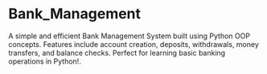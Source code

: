 # Bank_Management
A simple and efficient Bank Management System built using Python OOP concepts. Features include account creation, deposits, withdrawals, money transfers, and balance checks. Perfect for learning basic banking operations in Python!.

